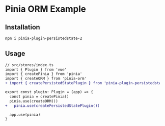 # Pinia ORM Example

## Installation

```sh
npm i pinia-plugin-persistedstate-2
```

## Usage

```diff
// src/stores/index.ts
import { Plugin } from 'vue'
import { createPinia } from 'pinia'
import { createORM } from 'pinia-orm'
+ import { createPersistedStatePlugin } from 'pinia-plugin-persistedstate-2'

export const plugin: Plugin = (app) => {
  const pinia = createPinia()
  pinia.use(createORM())
+   pinia.use(createPersistedStatePlugin())

  app.use(pinia)
}
```
